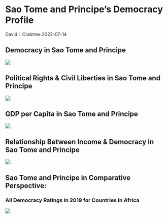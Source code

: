 Sao Tome and Principe’s Democracy Profile
================
David I. Crabtree
2022-07-14

## Democracy in Sao Tome and Principe

![](C:\Users\David\Desktop\PROGRA~1\FILESA~1\CFSS\hw06\reports\SAOTOM~1/figure-gfm/Demscore-1.png)<!-- -->

## Political Rights & Civil Liberties in Sao Tome and Principe

![](C:\Users\David\Desktop\PROGRA~1\FILESA~1\CFSS\hw06\reports\SAOTOM~1/figure-gfm/Political%20Rights%20&%20Civil%20Libs-1.png)<!-- -->

## GDP per Capita in Sao Tome and Principe

![](C:\Users\David\Desktop\PROGRA~1\FILESA~1\CFSS\hw06\reports\SAOTOM~1/figure-gfm/GDP%20per%20Capita-1.png)<!-- -->

## Relationship Between Income & Democracy in Sao Tome and Principe

![](C:\Users\David\Desktop\PROGRA~1\FILESA~1\CFSS\hw06\reports\SAOTOM~1/figure-gfm/Income%20&%20Dem-1.png)<!-- -->

## Sao Tome and Principe in Comparative Perspective:

### All Democracy Ratings in 2019 for Countries in Africa

![](C:\Users\David\Desktop\PROGRA~1\FILESA~1\CFSS\hw06\reports\SAOTOM~1/figure-gfm/Democracy%20in%20Comparative%20Perspective-1.png)<!-- -->
